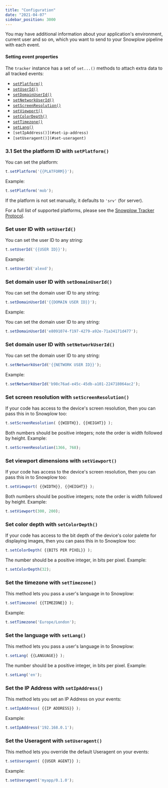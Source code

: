 ```yaml
---
title: "Configuration"
date: "2021-04-07"
sidebar_position: 3000
---
```


You may have additional information about your application's environment, current user and so on, which you want to send to your Snowplow pipeline with each event.

#### Setting event properties

The `tracker` instance has a set of `set...()` methods to attach extra data to all tracked events:

- [`setPlatform()`](#set-platform)
- [`setUserId()`](#set-user-id)
- [`setDomainUserId()`](#set-domain-user-id)
- [`setNetworkUserId()`](http://set-network-user-id)
- [`setScreenResolution()`](#set-screen-resolution)
- [`setViewport()`](#set-viewport)
- [`setColorDepth()`](#set-color-depth)
- [`setTimezone()`](#set-timezone)
- [`setLang()`](#set-lang)
- `[setIpAddress()](#set-ip-address)`
- `[setUseragent()](#set-useragent)`

### 3.1 Set the platform ID with `setPlatform()`

You can set the platform:

```javascript
t.setPlatform('{{PLATFORM}}');
```

Example:

```javascript
t.setPlatform('mob');
```

If the platform is not set manually, it defaults to `'srv'` (for server).

For a full list of supported platforms, please see the [Snowplow Tracker Protocol](/docs/collecting-data/collecting-from-own-applications/snowplow-tracker-protocol/index.md#application-parameters).

### Set user ID with `setUserId()`

You can set the user ID to any string:

```javascript
t.setUserId('{{USER ID}}');
```

Example:

```javascript
t.setUserId('alexd');
```

### Set domain user ID with `setDomainUserId()`

You can set the domain user ID to any string:

```javascript
t.setDomainUserId('{{DOMAIN USER ID}}');
```

Example:

You can set the domain user ID to any string:

```javascript
t.setDomainUserId('e8091074-f197-4279-a92e-71a34171d477');
```

### Set domain user ID with `setNetworkUserId()`

You can set the domain user ID to any string:

```javascript
t.setNetworkUserId('{{NETWORK USER ID}}');
```

Example:

```javascript
t.setNetworkUserId('b98c76ad-e45c-45db-a101-224718064ac2');
```

### Set screen resolution with `setScreenResolution()`

If your code has access to the device's screen resolution, then you can pass this in to Snowplow too:

```javascript
t.setScreenResolution( {{WIDTH}}, {{HEIGHT}} );
```

Both numbers should be positive integers; note the order is width followed by height. Example:

```javascript
t.setScreenResolution(1366, 768);
```

### Set viewport dimensions with `setViewport()`

If your code has access to the device's screen resolution, then you can pass this in to Snowplow too:

```javascript
t.setViewport( {{WIDTH}}, {{HEIGHT}} );
```

Both numbers should be positive integers; note the order is width followed by height. Example:

```javascript
t.setViewport(300, 200);
```

### Set color depth with `setColorDepth()`

If your code has access to the bit depth of the device's color palette for displaying images, then you can pass this in to Snowplow too:

```javascript
t.setColorDepth( {{BITS PER PIXEL}} );
```

The number should be a positive integer, in bits per pixel. Example:

```javascript
t.setColorDepth(32);
```

### Set the timezone with `setTimezone()`

This method lets you pass a user's language in to Snowplow:

```javascript
t.setTimezone( {{TIMEZONE}} );
```

Example:

```javascript
t.setTimezone('Europe/London');
```

### Set the language with `setLang()`

This method lets you pass a user's language in to Snowplow:

```javascript
t.setLang( {{LANGUAGE}} );
```

The number should be a positive integer, in bits per pixel. Example:

```javascript
t.setLang('en');
```

### Set the IP Address with `setIpAddress()`

This method lets you set an IP Address on your events:

```javascript
t.setIpAddress( {{IP ADDRESS}} );
```

Example:

```javascript
t.setIpAddress('192.168.0.1');
```

### Set the Useragent with `setUseragent()`

This method lets you override the default Useragent on your events:

```javascript
t.setUseragent( {{USER AGENT}} );
```

Example:

```javascript
t.setUseragent('myapp/0.1.0');
```
